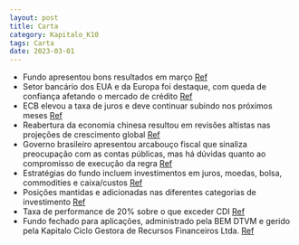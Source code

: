 ```yaml
---
layout: post
title: Carta
category: Kapitalo_K10
tags: Carta
date: 2023-03-01
---
```


- Fundo apresentou bons resultados em março
<a href="#" onclick="search_on_pdf('O fundo apresentou bons resultados no mês de março, com contribuições positivas dos livros de juros,')">Ref</a>
- Setor bancário dos EUA e da Europa foi destaque, com queda de confiança afetando o mercado de crédito
<a href="#" onclick="search_on_pdf('relevantes credores e essa queda de confiança vai afetar o mercado de crédito, amplificando a potênc')">Ref</a>
- ECB elevou a taxa de juros e deve continuar subindo nos próximos meses
<a href="#" onclick="search_on_pdf('sinalizado na reunião anterior. A economia tem apresentado crescimento forte e a inflação segue elev')">Ref</a>
- Reabertura da economia chinesa resultou em revisões altistas nas projeções de crescimento global
<a href="#" onclick="search_on_pdf('A reabertura da economia chinesa segue surpreendendo positivamente e, em conjunto com a dissipação d')">Ref</a>
- Governo brasileiro apresentou arcabouço fiscal que sinaliza preocupação com as contas públicas, mas há dúvidas quanto ao compromisso de execução da regra
<a href="#" onclick="search_on_pdf('No Brasil, o governo apresentou o arcabouço fiscal que na prática gera um ajuste muito gradual e de')">Ref</a>
- Estratégias do fundo incluem investimentos em juros, moedas, bolsa, commodities e caixa/custos
<a href="#" onclick="search_on_pdf('Carta  K10 • Dezembro                                    EstratégiasJurosMoedasBolsaCommodi')">Ref</a>
- Posições mantidas e adicionadas nas diferentes categorias de investimento
<a href="#" onclick="search_on_pdf('Commodities: Mantivemos as posições compradas em petróleo, açúcar, ouro e soja, além das vendidas no')">Ref</a>
- Taxa de performance de 20% sobre o que exceder CDI
<a href="#" onclick="search_on_pdf('Taxa de Performance20% do que exceder CDIPúblico AlvoInvestidores em GeralClassificação ANBIMAM')">Ref</a>
- Fundo fechado para aplicações, administrado pela BEM DTVM e gerido pela Kapitalo Ciclo Gestora de Recursos Financeiros Ltda.
<a href="#" onclick="search_on_pdf('StatusFechado para aplicaçõesGestoresKapitalo Ciclo Gestora de Recursos Financeiros Ltda.Conta C')">Ref</a>
